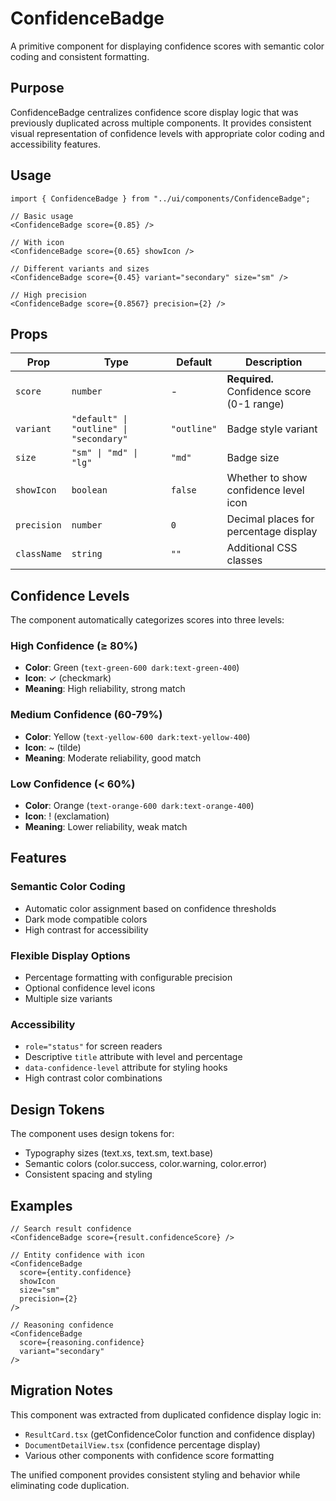 # ConfidenceBadge

A primitive component for displaying confidence scores with semantic color coding and consistent formatting.

## Purpose

ConfidenceBadge centralizes confidence score display logic that was previously duplicated across multiple components. It provides consistent visual representation of confidence levels with appropriate color coding and accessibility features.

## Usage

```tsx
import { ConfidenceBadge } from "../ui/components/ConfidenceBadge";

// Basic usage
<ConfidenceBadge score={0.85} />

// With icon
<ConfidenceBadge score={0.65} showIcon />

// Different variants and sizes
<ConfidenceBadge score={0.45} variant="secondary" size="sm" />

// High precision
<ConfidenceBadge score={0.8567} precision={2} />
```

## Props

| Prop | Type | Default | Description |
|------|------|---------|-------------|
| `score` | `number` | - | **Required.** Confidence score (0-1 range) |
| `variant` | `"default" \| "outline" \| "secondary"` | `"outline"` | Badge style variant |
| `size` | `"sm" \| "md" \| "lg"` | `"md"` | Badge size |
| `showIcon` | `boolean` | `false` | Whether to show confidence level icon |
| `precision` | `number` | `0` | Decimal places for percentage display |
| `className` | `string` | `""` | Additional CSS classes |

## Confidence Levels

The component automatically categorizes scores into three levels:

### High Confidence (≥ 80%)
- **Color**: Green (`text-green-600 dark:text-green-400`)
- **Icon**: ✓ (checkmark)
- **Meaning**: High reliability, strong match

### Medium Confidence (60-79%)
- **Color**: Yellow (`text-yellow-600 dark:text-yellow-400`)
- **Icon**: ~ (tilde)
- **Meaning**: Moderate reliability, good match

### Low Confidence (< 60%)
- **Color**: Orange (`text-orange-600 dark:text-orange-400`)
- **Icon**: ! (exclamation)
- **Meaning**: Lower reliability, weak match

## Features

### Semantic Color Coding
- Automatic color assignment based on confidence thresholds
- Dark mode compatible colors
- High contrast for accessibility

### Flexible Display Options
- Percentage formatting with configurable precision
- Optional confidence level icons
- Multiple size variants

### Accessibility
- `role="status"` for screen readers
- Descriptive `title` attribute with level and percentage
- `data-confidence-level` attribute for styling hooks
- High contrast color combinations

## Design Tokens

The component uses design tokens for:
- Typography sizes (text.xs, text.sm, text.base)
- Semantic colors (color.success, color.warning, color.error)
- Consistent spacing and styling

## Examples

```tsx
// Search result confidence
<ConfidenceBadge score={result.confidenceScore} />

// Entity confidence with icon
<ConfidenceBadge 
  score={entity.confidence} 
  showIcon 
  size="sm" 
  precision={2}
/>

// Reasoning confidence
<ConfidenceBadge 
  score={reasoning.confidence} 
  variant="secondary"
/>
```

## Migration Notes

This component was extracted from duplicated confidence display logic in:
- `ResultCard.tsx` (getConfidenceColor function and confidence display)
- `DocumentDetailView.tsx` (confidence percentage display)
- Various other components with confidence score formatting

The unified component provides consistent styling and behavior while eliminating code duplication.
